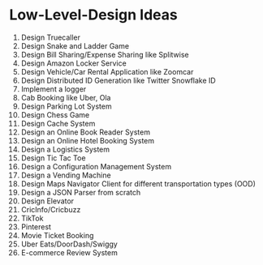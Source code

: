 # Low-Level-Design Ideas

1. Design Truecaller
2. Design Snake and Ladder Game
3. Design Bill Sharing/Expense Sharing like Splitwise
4. Design Amazon Locker Service
5. Design Vehicle/Car Rental Application like Zoomcar
6. Design Distributed ID Generation like Twitter Snowflake ID
7. Implement a logger
8. Cab Booking like Uber, Ola
9. Design Parking Lot System
10. Design Chess Game
11. Design Cache System
12. Design an Online Book Reader System
13. Design an Online Hotel Booking System
14. Design a Logistics System
15. Design Tic Tac Toe
16. Design a Configuration Management System
17. Design a Vending Machine
18. Design Maps Navigator Client for different transportation types (OOD)
19. Design a JSON Parser from scratch
20. Design Elevator
21. CricInfo/Cricbuzz
22. TikTok
23. Pinterest
24. Movie Ticket Booking
25. Uber Eats/DoorDash/Swiggy
26. E-commerce Review System

